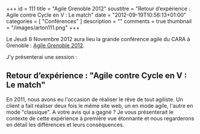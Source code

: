 +++
id = 111
title = "Agile Grenoble 2012"
soustitre = "Retour d’expérience : Agile contre Cycle en V : Le match"
date = "2012-09-19T10:56:13+01:00"
categories = [ "Conférences" ]
description = ""
comments = true
thumbnail = "/images/arton111.png"
+++

<div class="chapo"></div>

Le Jeudi 8 Novembre 2012 aura lieu la grande conférence agile du CARA à Grenoble&nbsp;: [Agile Grenoble 2012](http://2012.agile-grenoble.org/).

J'y présenterai une session&nbsp;:
## Retour d’expérience&nbsp;: "Agile contre Cycle en V&nbsp;: Le match"
En 2011, nous avons eu l'occasion de réaliser le rêve de tout agiliste. Un client a fait réaliser deux fois le même site web, un en mode agile, l'autre en mode "classique". A votre avis qui a gagné&nbsp;?
Je vous présenterait le contexte de cette expérience à première vue étonnante et nous regarderons en détail les différences et leurs conséquences.

